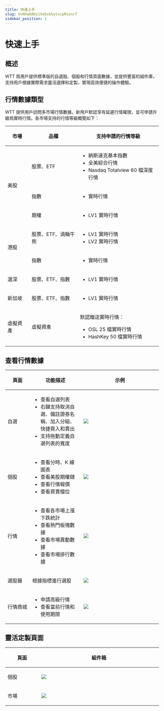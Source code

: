 ```yaml
---
title: 快速上手
slug: UvNVw8ADziVeExkkytxcpRsxnrf
sidebar_position: 1
---
```



# 快速上手

## 概述

WTT 爲用戶提供標準版的自選股、個股和行情頁面數據，並提供豐富的組件庫，支持用戶根據實際需求靈活選擇和定製，實現高效便捷的操作體驗。

## 行情數據類型

WTT 提供用戶訪問多市場行情數據。新用戶默認享有延遲行情權限，並可申請升級爲實時行情。各市場支持的行情等級概覽如下：

<table header_row="1">
<colgroup>
<col width="120"/>
<col width="244"/>
<col width="399"/>
</colgroup>
<thead>
<tr><th><p>市場</p></th><th><p>品種</p></th><th><p>支持申請的行情等級</p></th></tr>
</thead>
<tbody>
<tr><td rowspan="3"><p>美股</p></td><td><p>股票、ETF</p></td><td><ul>
<li>納斯達克基本指數</li>
<li>全美綜合行情</li>
<li>Nasdaq Totalview 60 檔深度行情</li>
</ul></td></tr>
<tr><td><p>指數</p></td><td><ul>
<li>實時行情</li>
</ul></td></tr>
<tr><td><p>期權</p></td><td><ul>
<li>LV1 實時行情</li>
</ul></td></tr>
<tr><td rowspan="2"><p>港股</p></td><td><p>股票、ETF、渦輪牛熊</p></td><td><ul>
<li>LV1 實時行情</li>
<li>LV2 實時行情</li>
</ul></td></tr>
<tr><td><p>指數</p></td><td><ul>
<li>實時行情</li>
</ul></td></tr>
<tr><td><p>滬深</p></td><td><p>股票、ETF、指數</p></td><td><ul>
<li>LV1 實時行情</li>
</ul></td></tr>
<tr><td><p>新加坡</p></td><td><p>股票、ETF、指數</p></td><td><ul>
<li>LV1 實時行情</li>
</ul></td></tr>
<tr><td><p>虛擬資產</p></td><td><p>虛擬資產</p></td><td><p>默認贈送實時行情：</p>
<ul>
<li>OSL 25 檔實時行情</li>
<li>HashKey 50 檔實時行情</li>
</ul></td></tr>
</tbody>
</table>

## 查看行情數據

<table header_row="1">
<colgroup>
<col width="120"/>
<col width="242"/>
<col width="434"/>
</colgroup>
<thead>
<tr><th><p>頁面</p></th><th><p>功能描述</p></th><th><p>示例</p></th></tr>
</thead>
<tbody>
<tr><td><p>自選</p></td><td><ul>
<li>查看自選列表</li>
<li>右鍵支持取消自選、備註證券名稱、加入分組、快捷買入和賣出</li>
<li>支持拖動定義自選列表的寬度</li>
</ul></td><td><img src="/assets/GlAkb4YFSo5KACxzGxvcKk6sn3e.png" src-width="2910" src-height="1380" align="center"/></td></tr>
<tr><td><p>個股</p></td><td><ul>
<li>查看分時、K 線圖表</li>
<li>查看美股期權鏈</li>
<li>查看行情報價</li>
<li>查看買賣檔位</li>
</ul></td><td><img src="/assets/YfIMbhdmfoWDF6xv4D5c2tVEnee.png" src-width="3824" src-height="1482" align="center"/></td></tr>
<tr><td><p>行情</p></td><td><ul>
<li>查看各市場上漲下跌統計</li>
<li>查看熱門板塊數據</li>
<li>查看市場異動數據</li>
<li>查看市場排行數據</li>
</ul></td><td><img src="/assets/FXvDbhfNNoKX6qxefSicxo2Sneg.png" src-width="3718" src-height="1804" align="center"/></td></tr>
<tr><td><p>選股器</p></td><td><p>根據指標進行選股</p></td><td><img src="/assets/GJdfbVuLnoA2oBxU20LcxoOuneh.png" src-width="2948" src-height="1886" align="center"/></td></tr>
<tr><td><p>行情商城</p></td><td><ul>
<li>申請高級行情</li>
<li>查看當前行情和使用期限</li>
</ul></td><td><img src="/assets/Y0pMb5zosoSIzoxMOZDcLnKqnKT.png" src-width="3818" src-height="1866" align="center"/></td></tr>
</tbody>
</table>

## 靈活定製頁面

<table header_row="1">
<colgroup>
<col width="120"/>
<col width="434"/>
</colgroup>
<thead>
<tr><th><p>頁面</p></th><th><p>組件箱</p></th></tr>
</thead>
<tbody>
<tr><td><p>個股</p></td><td><img src="/assets/Z0vzb8dino7Ufvx90bZcEZnunWh.png" src-width="1332" src-height="902" align="center"/></td></tr>
<tr><td><p>市場</p></td><td><img src="/assets/T6eSbfXgyo5QQ5xB7gNcAQjInCg.png" src-width="1326" src-height="882" align="center"/></td></tr>
</tbody>
</table>

### 
